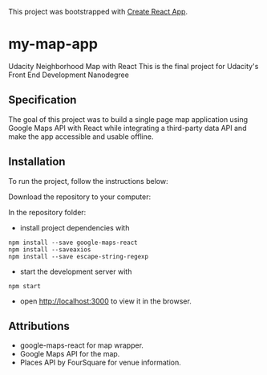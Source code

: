 This project was bootstrapped with [Create React App](https://github.com/facebook/create-react-app).

# my-map-app

Udacity Neighborhood Map with React
This is the final project for Udacity's Front End Development Nanodegree

## Specification

The goal of this project was to build a single page map application using Google Maps API with React while integrating a third-party data API and make the app accessible and usable offline.

## Installation

To run the project, follow the instructions below:

Download the repository to your computer:

In the repository folder:

* install project dependencies with
```
npm install --save google-maps-react
npm install --saveaxios
npm install --save escape-string-regexp
```
* start the development server with
```
npm start
```
* open [http://localhost:3000](http://localhost:3000) to view it in the browser.


## Attributions

* google-maps-react for map wrapper.
* Google Maps API for the map.
* Places API by FourSquare for venue information.
